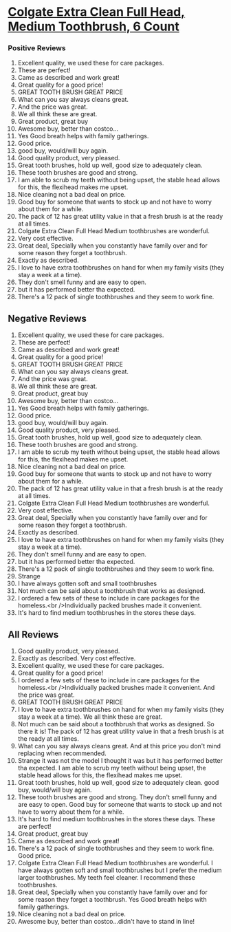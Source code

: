 # [Colgate Extra Clean Full Head, Medium Toothbrush, 6 Count](https://products.checkmycream.com/products/Colgate-Extra-Clean-Full-Head-Medium-Toothbrush-6-Count.html)

### Positive Reviews

<ol>
      <li>Excellent quality, we used these for care packages.</li>
      <li>These are perfect!</li>
      <li>Came as described and work great!</li>
      <li>Great quality for a good price!</li>
      <li>GREAT TOOTH BRUSH GREAT PRICE</li>
      <li>What can you say always cleans great.</li>
      <li>And the price was great.</li>
      <li>We all think these are great.</li>
      <li>Great product, great buy</li>
      <li>Awesome buy, better than costco...</li>
      <li>Yes Good breath helps with family gatherings.</li>
      <li>Good price.</li>
      <li>good buy, would/will buy again.</li>
      <li>Good quality product, very pleased.</li>
      <li>Great tooth brushes, hold up well, good size to adequately clean.  </li>
      <li>These tooth brushes are good and strong.</li>
      <li>I am able to scrub my teeth without being upset, the stable head allows for this, the flexihead makes me upset.</li>
      <li>Nice cleaning not a bad deal on price.</li>
      <li>Good buy for someone that wants to stock up and not have to worry about them for a while.</li>
      <li>The pack of 12 has great utility value in that a fresh brush is at the ready at all times.</li>
      <li>Colgate Extra Clean Full Head Medium toothbrushes are wonderful.  </li>
      <li>Very cost effective.</li>
      <li>Great deal, Specially when you constantly have family over and for some reason they forget a toothbrush.</li>
      <li>Exactly as described.</li>
      <li>I love to have extra toothbrushes on hand for when my family visits (they stay a week at a time).</li>
      <li>They don&#x27;t smell funny and are easy to open.</li>
      <li>but it  has performed better tha expected.</li>
      <li>There&#x27;s a 12 pack of single toothbrushes and they seem to work fine.  </li>
</ol>


<h2>Negative Reviews</h2>
<ol>
<li> Excellent quality, we used these for care packages.</li>
<li> These are perfect!</li>
<li> Came as described and work great!</li>
<li> Great quality for a good price!</li>
<li> GREAT TOOTH BRUSH GREAT PRICE</li>
<li> What can you say always cleans great.</li>
<li> And the price was great.</li>
<li> We all think these are great.</li>
<li> Great product, great buy</li>
<li> Awesome buy, better than costco...</li>
<li> Yes Good breath helps with family gatherings.</li>
<li> Good price.</li>
<li> good buy, would/will buy again.</li>
<li> Good quality product, very pleased.</li>
<li> Great tooth brushes, hold up well, good size to adequately clean.  </li>
<li> These tooth brushes are good and strong.</li>
<li> I am able to scrub my teeth without being upset, the stable head allows for this, the flexihead makes me upset.</li>
<li> Nice cleaning not a bad deal on price.</li>
<li> Good buy for someone that wants to stock up and not have to worry about them for a while.</li>
<li> The pack of 12 has great utility value in that a fresh brush is at the ready at all times.</li>
<li> Colgate Extra Clean Full Head Medium toothbrushes are wonderful.  </li>
<li> Very cost effective.</li>
<li> Great deal, Specially when you constantly have family over and for some reason they forget a toothbrush.</li>
<li> Exactly as described.</li>
<li> I love to have extra toothbrushes on hand for when my family visits (they stay a week at a time).</li>
<li> They don&#x27;t smell funny and are easy to open.</li>
<li> but it  has performed better tha expected.</li>
<li> There&#x27;s a 12 pack of single toothbrushes and they seem to work fine.  </li>
<li> Strange</li>
<li> I have always gotten soft and small toothbrushes</li>
<li> Not much can be said about a toothbrush that works as designed.</li>
<li> I ordered a few sets of these to include in care packages for the homeless.&lt;br /&gt;Individually packed brushes made it convenient.</li>
<li> It&#x27;s hard to find medium toothbrushes in the stores these days.</li>
</ol>

<h2>All Reviews</h2>

<ol>
    <li> Good quality product, very pleased.</li>
    <li> Exactly as described. Very cost effective.</li>
    <li> Excellent quality, we used these for care packages.</li>
    <li> Great quality for a good price!</li>
    <li> I ordered a few sets of these to include in care packages for the homeless.&lt;br /&gt;Individually packed brushes made it convenient. And the price was great.</li>
    <li> GREAT TOOTH BRUSH GREAT PRICE</li>
    <li> I love to have extra toothbrushes on hand for when my family visits (they stay a week at a time). We all think these are great.</li>
    <li> Not much can be said about a toothbrush that works as designed. So there it is! The pack of 12 has great utility value in that a fresh brush is at the ready at all times.</li>
    <li> What can you say always cleans great. And at this price you don&#x27;t mind replacing when recommended.</li>
    <li> Strange it was not the model I thought it was but it  has performed better tha expected. I am able to scrub my teeth without being upset, the stable head allows for this, the flexihead makes me upset.</li>
    <li> Great tooth brushes, hold up well, good size to adequately clean.  good buy, would/will buy again.</li>
    <li> These tooth brushes are good and strong. They don&#x27;t smell funny and are easy to open. Good buy for someone that wants to stock up and not have to worry about them for a while.</li>
    <li> It&#x27;s hard to find medium toothbrushes in the stores these days. These are perfect!</li>
    <li> Great product, great buy</li>
    <li> Came as described and work great!</li>
    <li> There&#x27;s a 12 pack of single toothbrushes and they seem to work fine.  Good price.</li>
    <li> Colgate Extra Clean Full Head Medium toothbrushes are wonderful.  I have always gotten soft and small toothbrushes but I prefer the medium larger toothbrushes.  My teeth feel cleaner. I recommend these toothbrushes.</li>
    <li> Great deal, Specially when you constantly have family over and for some reason they forget a toothbrush. Yes Good breath helps with family gatherings.</li>
    <li> Nice cleaning not a bad deal on price.</li>
    <li> Awesome buy, better than costco...didn&#x27;t have to stand in line!</li>
</ol>




